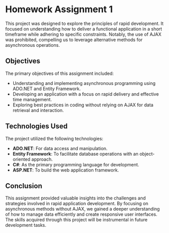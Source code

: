 <div >
  <h1>Homework Assignment 1</h1>
  
  <p>
    This project was designed to explore the principles of rapid development. It focused on understanding how to deliver a functional application in a short timeframe while adhering to specific constraints. Notably, the use of AJAX was prohibited, compelling us to leverage alternative methods for asynchronous operations.
  </p>
  
  <h2>Objectives</h2>
  <p>
    The primary objectives of this assignment included:
  </p>
  <ul>
    <li>Understanding and implementing asynchronous programming using ADO.NET and Entity Framework.</li>
    <li>Developing an application with a focus on rapid delivery and effective time management.</li>
    <li>Exploring best practices in coding without relying on AJAX for data retrieval and interaction.</li>
  </ul>
  
  <h2>Technologies Used</h2>
  <p>
    The project utilized the following technologies:
  </p>
  <ul>
    <li><strong>ADO.NET</strong>: For data access and manipulation.</li>
    <li><strong>Entity Framework</strong>: To facilitate database operations with an object-oriented approach.</li>
    <li><strong>C#</strong>: As the primary programming language for development.</li>
    <li><strong>ASP.NET</strong>: To build the web application framework.</li>
  </ul>
  
  <h2>Conclusion</h2>
  <p>
    This assignment provided valuable insights into the challenges and strategies involved in rapid application development. By focusing on asynchronous methods without AJAX, we gained a deeper understanding of how to manage data efficiently and create responsive user interfaces. The skills acquired through this project will be instrumental in future development tasks.
  </p>
</div>
